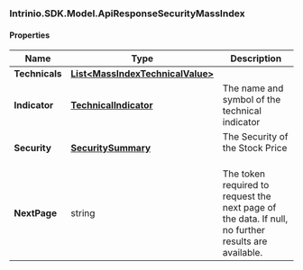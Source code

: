 [//]: # (CLASS:Intrinio.SDK.Model.ApiResponseSecurityMassIndex)

[//]: # (KIND:object)

### Intrinio.SDK.Model.ApiResponseSecurityMassIndex
#### Properties

[//]: # (START_DEFINITION)

Name | Type | Description
------------ | ------------- | -------------
**Technicals** | [**List&lt;MassIndexTechnicalValue&gt;**](MassIndexTechnicalValue.md) |  &nbsp;
**Indicator** | [**TechnicalIndicator**](TechnicalIndicator.md) | The name and symbol of the technical indicator &nbsp;
**Security** | [**SecuritySummary**](SecuritySummary.md) | The Security of the Stock Price &nbsp;
**NextPage** | string | The token required to request the next page of the data. If null, no further results are available. &nbsp;

[//]: # (END_DEFINITION)


[//]: # (CONTAINED_CLASS:Intrinio.SDK.Model.MassIndexTechnicalValue)


[//]: # (CONTAINED_CLASS:Intrinio.SDK.Model.TechnicalIndicator)


[//]: # (CONTAINED_CLASS:Intrinio.SDK.Model.SecuritySummary)


